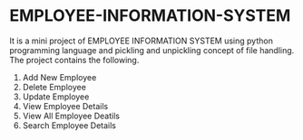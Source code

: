 # EMPLOYEE-INFORMATION-SYSTEM
It is a mini project of EMPLOYEE INFORMATION SYSTEM using python programming language and pickling and unpickling concept of file handling.
The project contains the following.
1. Add New Employee
2. Delete Employee 
3. Update Employee
4. View Employee Details
5. View All Employee Deatils
6. Search Employee Details

